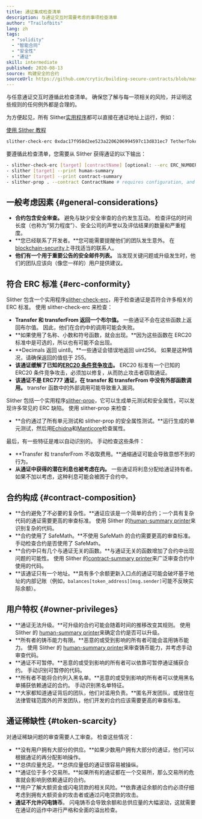 ```yaml
---
title: 通证集成检查清单
description: 与通证交互时需要考虑的事项检查清单
author: "Trailofbits"
lang: zh
tags:
  - "solidity"
  - "智能合同"
  - "安全性"
  - "通证"
skill: intermediate
published: 2020-08-13
source: 构建安全的合约
sourceUrl: https://github.com/crytic/building-secure-contracts/blob/master/development-guidelines/token_integration.md
---
```


与任意通证交互时遵循此检查清单。 确保您了解与每一项相关的风险，并证明这些规则的任何例外都是合理的。

为方便起见，所有 Slither[实用程序](https://github.com/crytic/slither#tools)都可以直接在通证地址上运行，例如：

[使用 Slither 教程](/developers/tutorials/how-to-use-slither-to-find-smart-contract-bugs/)

```bash
slither-check-erc 0xdac17f958d2ee523a2206206994597c13d831ec7 TetherToken
```

要遵循此检查清单，您需要从 Slither 获得通证的以下输出：

```bash
- slither-check-erc [target] [contractName] [optional: --erc ERC_NUMBER]
- slither [target] --print human-summary
- slither [target] --print contract-summary
- slither-prop . --contract ContractName # requires configuration, and use of Echidna and Manticore
```

## 一般考虑因素 \{#general-considerations}

- **合约包含安全审查。** 避免与缺少安全审查的合约发生互动。 检查评估的时间长度（也称为“努力程度”）、安全公司的声誉以及评估结果的数量和严重程度。
- **您已经联系了开发者。**您可能需要提醒他们的团队发生意外。 在[blockchain-security](https://github.com/crytic/blockchain-security-contacts)上寻找适当的联系人。
- **他们有一个用于重要公告的安全邮件列表。** 当发现关键问题或升级发生时，他们的团队应该向（像您一样的）用户提供建议。

## 符合 ERC 标准 \{#erc-conformity}

Slither 包含一个实用程序[slither-check-erc](https://github.com/crytic/slither/wiki/ERC-Conformance)，用于检查通证是否符合许多相关的 ERC 标准。 使用 slither-check-erc 来检查：

- **Transfer 和 transferFrom 返回一个布尔值。** 一些通证不会在这些函数上返回布尔值。 因此，他们在合约中的调用可能会失败。
- **如果使用了名称、小数和符号函数，就会出现。**因为这些函数在 ERC20 标准中是可选的，所以也有可能不会出现。
- **Decimals 返回 uint8。**一些通证会错误地返回 uint256。 如果是这种情况，请确保返回的值低于 255。
- **该通证缓解了已知的[ERC20 条件竞争攻击](https://github.com/ethereum/EIPs/issues/20#issuecomment-263524729)。** ERC20 标准有一个已知的 ERC20 条件竞争攻击，必须加以修复，从而防止攻击者窃取通证。
- **该通证不是 ERC777 通证，在 transfer 和 transferFrom 中没有外部函数调用。** transfer 函数中的外部调用可能导致重入漏洞。

Slither 包括一个实用程序[slither-prop](https://github.com/crytic/slither/wiki/Property-generation)，它可以生成单元测试和安全属性，可以发现许多常见的 ERC 缺陷。 使用 slither-prop 来检查：

- **合约通过了所有单元测试和 slither-prop 的安全属性测试。**运行生成的单元测试，然后用[Echidna](https://github.com/crytic/echidna)和[Manticore](https://manticore.readthedocs.io/en/latest/verifier.html)检查属性。

最后，有一些特征是难以自动识别的。 手动检查这些条件：

- **Transfer 和 transferFrom 不收取费用。**通缩通证可能会导致意想不到的行为。
- **从通证中获得的潜在利息也被考虑在内。** 一些通证将利息分配给通证持有者。 如果不加以考虑，这种利息可能会被困于合约中。

## 合约构成 \{#contract-composition}

- **合约避免了不必要的复杂性。**通证应该是一个简单的合约；一个具有复杂代码的通证需要更高的审查标准。 使用 Slither 的[human-summary printer](https://github.com/crytic/slither/wiki/Printer-documentation#human-summary)来识别复杂的代码。
- **合约使用了 SafeMath。**不使用 SafeMath 的合约需要更高的审查标准。 手动检查合约是否使用了 SafeMath。
- **合约中只有几个与通证无关的函数。**与通证无关的函数增加了合约中出现问题的可能性。 使用 Slither 的[contract-summary printer](https://github.com/crytic/slither/wiki/Printer-documentation#contract-summary)来广泛审查合约中使用的代码。
- **该通证只有一个地址。**具有多个余额更新入口点的通证可能会破坏基于地址的内部记账（例如，`balances[token_address][msg.sender]`可能不反映实际余额）。

## 用户特权 \{#owner-privileges}

- **通证无法升级。**可升级的合约可能会随着时间的推移改变其规则。 使用 Slither 的 [human-summary printer](https://github.com/crytic/slither/wiki/Printer-documentation#contract-summary)来确定合约是否可以升级。
- **所有者的铸币能力有限。**恶意的或受到影响的所有者可能会滥用铸币能力。 使用 Slither 的 [human-summary printer](https://github.com/crytic/slither/wiki/Printer-documentation#contract-summary)来审查铸币能力，并考虑手动审查代码。
- **通证不可暂停。**恶意的或受到影响的所有者可以依靠可暂停通证捕获合约。 手动识别可暂停的代码。
- **所有者不能将合约列入黑名单。**恶意的或受到影响的所有者可以使用黑名单捕获依赖通证的合约。 手动识别黑名单特征。
- **大家都知道通证背后的团队，他们对滥用负责。**匿名开发团队，或居住在法律管辖范围外的开发团队，他们开发的合约应该需要更高的审查标准。

## 通证稀缺性 \{#token-scarcity}

对通证稀缺问题的审查需要人工审查。 检查这些情况：

- **没有用户拥有大部分的供应。**如果少数用户拥有大部分的通证，他们可以根据通证的再分配影响操作。
- **总供应量充足。**总供应量低的通证很容易被操纵。
- **通证位于多个交易所。**如果所有的通证都在一个交易所，那么交易所的危害就会影响到依赖通证的合约。
- **用户了解大额资金或闪电贷款的相关风险。**依靠通证余额的合约必须仔细考虑到拥有大额资金的攻击者或通过闪电贷款的攻击。
- **通证不允许闪电铸币**。 闪电铸币会导致余额和总供应量的大幅波动，这就需要在通证的运作中进行严格和全面的溢出检查。
